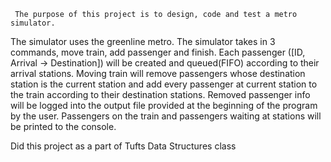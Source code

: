      The purpose of this project is to design, code and test a metro simulator. 
The simulator uses the greenline metro. The simulator takes in 3 commands, move
train, add passenger and finish. Each passenger ([ID, Arrival -> Destination])
will be created and queued(FIFO) according to their arrival stations. Moving
train will remove passengers whose destination station is the current station 
and add every passenger at current station to the train according to their 
destination stations. Removed passenger info will be logged into the output file
provided at the beginning of the program by the user. Passengers on the train
and passengers waiting at stations will be printed to the console. 

Did this project as a part of Tufts Data Structures class
